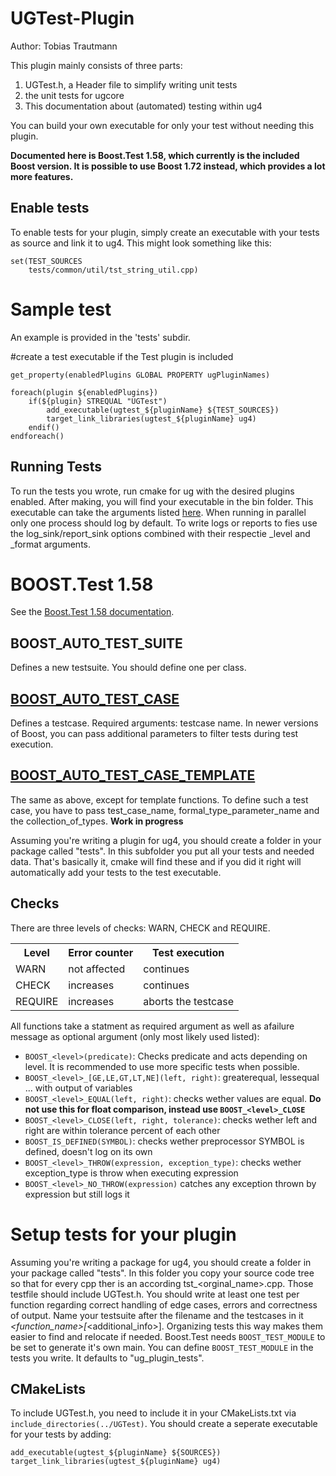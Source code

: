 # UGTest-Plugin
Author: Tobias Trautmann


This plugin mainly consists of three parts:
1. UGTest.h, a Header file to simplify writing unit tests
2. the unit tests for ugcore
3. This documentation about (automated) testing within ug4

You can build your own executable for only your test without needing this plugin.

**Documented here is Boost.Test 1.58, which currently is the included Boost version. It is possible to use Boost 1.72 instead, which provides a lot more features.**

## Enable tests
To enable tests for your plugin, simply create an executable with your tests as source and link it to ug4. This might look something like this:

```
set(TEST_SOURCES
    tests/common/util/tst_string_util.cpp)
```
# Sample test
An example is provided in the 'tests' subdir. 

#create a test executable if the Test plugin is included
```
get_property(enabledPlugins GLOBAL PROPERTY ugPluginNames)

foreach(plugin ${enabledPlugins})
    if(${plugin} STREQUAL "UGTest")
        add_executable(ugtest_${pluginName} ${TEST_SOURCES})
        target_link_libraries(ugtest_${pluginName} ug4)
    endif()
endforeach()
```
## Running Tests
To run the tests you wrote, run cmake for ug with the desired plugins enabled. After making, you will find your executable in the bin folder.
This executable can take the arguments listed [here](https://www.boost.org/doc/libs/1_58_0/libs/test/doc/html/utf/user-guide/runtime-config/reference.html). When running in parallel only one process should log by default. To write logs or reports to fies use the log_sink/report_sink options combined with their respectie _level and _format arguments.

# BOOST.Test 1.58
See the [Boost.Test 1.58 documentation](https://www.boost.org/doc/libs/1_58_0/libs/test/doc/html/index.html).
## BOOST_AUTO_TEST_SUITE
Defines a new testsuite. You should define one per class.

## [BOOST_AUTO_TEST_CASE](https://www.boost.org/doc/libs/1_58_0/libs/test/doc/html/utf/user-guide/test-organization/auto-nullary-test-case.html)
Defines a testcase. Required arguments: testcase name. In newer versions of Boost, you can pass additional parameters to filter tests during test execution.

## [BOOST_AUTO_TEST_CASE_TEMPLATE](https://www.boost.org/doc/libs/1_58_0/libs/test/doc/html/utf/user-guide/test-organization/auto-test-case-template.html)
The same as above, except for template functions. To define such a test case, you have to pass test_case_name, formal_type_parameter_name and the collection_of_types.
**Work in progress**

Assuming you're writing a plugin for ug4, you should create a folder in your package called "tests". In this subfolder you put all your tests and needed data. That's basically it, cmake will find these and if you did it right will automatically add your tests to the test executable.

## Checks
There are three levels of checks: WARN, CHECK and REQUIRE.

<table>
    <tr>
        <th>Level</th>
        <th>Error counter</th>
        <th>Test execution</th>
    </tr>
    <tr>   
        <td>WARN</td>
        <td>not affected</td>
        <td>continues</td>
    </tr>
    <tr>   
        <td>CHECK</td>
        <td>increases</td>
        <td>continues</td>
    </tr>
    <tr>   
        <td>REQUIRE</td>
        <td>increases</td>
        <td>aborts the testcase</td>
    </tr>
</table>

All functions take a statment as required argument as well as afailure message as optional argument (only most likely used listed):
+ `BOOST_<level>(predicate)`: Checks predicate and acts depending on level. It is recommended to use more specific tests when possible.
+ `BOOST_<level>_[GE,LE,GT,LT,NE](left, right)`: greaterequal, lessequal ... with output of variables
+ `BOOST_<level>_EQUAL(left, right)`: checks wether values are equal. **Do not use this for float comparison, instead use `BOOST_<level>_CLOSE`**
+ `BOOST_<level>_CLOSE(left, right, tolerance)`: checks wether left and right are within tolerance percent of each other
+ `BOOST_IS_DEFINED(SYMBOL)`: checks wether preprocessor SYMBOL is defined, doesn't log on its own
+ `BOOST_<level>_THROW(expression, exception_type)`: checks wether exception_type is throw when executing expression
+ `BOOST_<level>_NO_THROW(expression)` catches any exception thrown by expression but still logs it

# Setup tests for your plugin
Assuming you're writing a package for ug4, you should create a folder in your package called "tests". In this folder you copy your source code tree so that for every cpp ther is an according tst_<orginal_name>.cpp. Those testfile should include UGTest.h. You should write at least one test per function regarding correct handling of edge cases, errors and correctness of output. Name your testsuite after the filename and the testcases in it <filename>_<function_name>[_<additional_info>]. Organizing tests this way makes them easier to find and relocate if needed.
Boost.Test needs `BOOST_TEST_MODULE` to be set to generate it's own main. You can define `BOOST_TEST_MODULE` in the tests you write. It defaults to "ug_plugin_tests".

## CMakeLists
To include UGTest.h, you need to include it in your CMakeLists.txt via `include_directories(../UGTest)`.
You should create a seperate executable for your tests by adding:

```
add_executable(ugtest_${pluginName} ${SOURCES})
target_link_libraries(ugtest_${pluginName} ug4)
```

